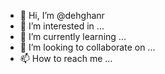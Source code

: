 - 👋 Hi, I’m @dehghanr
- 👀 I’m interested in ...
- 🌱 I’m currently learning ...
- 💞️ I’m looking to collaborate on ...
- 📫 How to reach me ...

<!---
dehghanr/dehghanr is a ✨ special ✨ repository because its `README.md` (this file) appears on your GitHub profile.
You can click the Preview link to take a look at your changes.
--->
